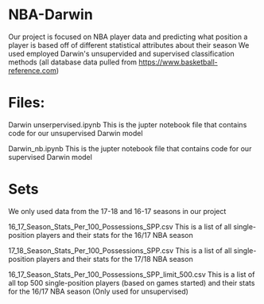# NBA-Darwin

Our project is focused on NBA player data and predicting what position a player is based off of different statistical attributes about their season
We used employed Darwin's unsupervided and supervised classification methods 
(all database data pulled from https://www.basketball-reference.com)



#   Files:

Darwin unserpervised.ipynb
This is the jupter notebook file that contains code for our unsupervised Darwin model

Darwin_nb.ipynb
This is the jupter notebook file that contains code for our supervised Darwin model



#   Sets
We only used data from the 17-18 and 16-17 seasons in our project

16_17_Season_Stats_Per_100_Possessions_SPP.csv
This is a list of all single-position players and their stats for the 16/17 NBA season 

17_18_Season_Stats_Per_100_Possessions_SPP.csv
This is a list of all single-position players and their stats for the 17/18 NBA season 

16_17_Season_Stats_Per_100_Possessions_SPP_limit_500.csv
This is a list of all top 500 single-position players (based on games started) and their stats for the 16/17 NBA season 
(Only used for unsupervised)
